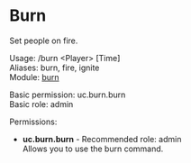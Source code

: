 Burn
====
Set people on fire.

Usage: /burn \<Player\> \[Time\]<br>
Aliases: burn, fire, ignite<br>
Module: [burn](../modules/burn.md)<br>

Basic permission: uc.burn.burn<br>
Basic role: admin<br>

Permissions: <br>
* **uc.burn.burn** - Recommended role: admin<br>Allows you to use the burn command.
